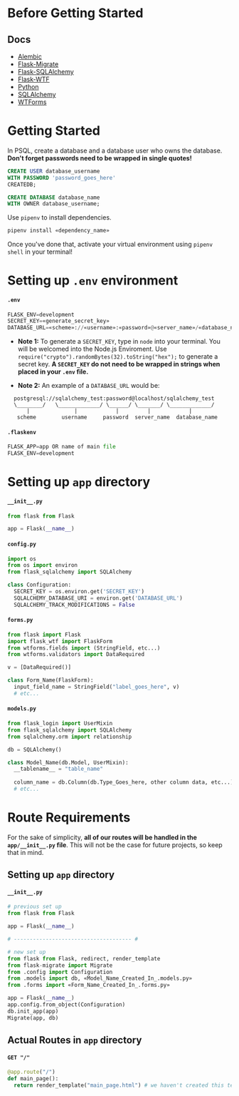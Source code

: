 # Before Getting Started

## Docs
- [Alembic](https://alembic.sqlalchemy.org/en/latest/)
- [Flask-Migrate](https://flask-migrate.readthedocs.io/en/latest/)
- [Flask-SQLAlchemy](https://flask-sqlalchemy.palletsprojects.com/en/2.x/)
- [Flask-WTF](https://flask-wtf.readthedocs.io/en/stable/)
- [Python](https://docs.python.org/3/index.html)
- [SQLAlchemy](https://docs.sqlalchemy.org/en/13/)
- [WTForms](https://wtforms.readthedocs.io/en/2.3.x/)

# Getting Started

In PSQL, create a database and a database user who owns the database. **Don't forget passwords need to be wrapped in single quotes!**

```sql
CREATE USER database_username 
WITH PASSWORD 'password_goes_here' 
CREATEDB;

CREATE DATABASE database_name 
WITH OWNER database_username;
```

Use `pipenv` to install dependencies. 

```zsh
pipenv install «dependency_name»
```

[comment]: <> (And for our convenience:)
[comment]: <> (```zsh)
[comment]: <> (pipenv install pytest pycodestyle pylint rope flask flask-sqlalchemy alembic flask-migrate python-dotenv psycopg2-binary sqlalchemy wtforms flask-wtf)
[comment]: <> (```)

Once you've done that, activate your virtual environment using `pipenv shell` in your terminal!

# Setting up `.env` environment

#### `.env`
```python
FLASK_ENV=development
SECRET_KEY=«generate_secret_key»
DATABASE_URL=«scheme»://«username»:«password»@«server_name»/«database_name»
```

- **Note 1:** To generate a `SECRET_KEY`, type in `node` into your terminal. You will be welcomed into the Node.js Enviroment. Use `require("crypto").randomBytes(32).toString("hex");` to generate a secret key. **A `SECRET_KEY` do not need to be wrapped in strings when placed in your `.env` file.**

- **Note 2:** An example of a `DATABASE_URL` would be:
```
  postgresql://sqlalchemy_test:password@localhost/sqlalchemy_test
  \________/   \_____________/ \______/ \_______/ \_____________/
      |              |            |         |            |
   scheme        username     password  server_name  database_name
```

#### `.flaskenv`
```python
FLASK_APP=app OR name of main file
FLASK_ENV=development
```

# Setting up `app` directory

#### `__init__.py`
```python
from flask from Flask

app = Flask(__name__)
```

#### `config.py`
```python
import os 
from os import environ
from flask_sqlalchemy import SQLAlchemy

class Configuration:
  SECRET_KEY = os.environ.get('SECRET_KEY')
  SQLALCHEMY_DATABASE_URI = environ.get('DATABASE_URL')
  SQLALCHEMY_TRACK_MODIFICATIONS = False
```

#### `forms.py`
```python 
from flask import Flask
import flask_wtf import FlaskForm
from wtforms.fields import (StringField, etc...)
from wtforms.validators import DataRequired

v = [DataRequired()]

class Form_Name(FlaskForm):
  input_field_name = StringField("label_goes_here", v)
  # etc...
```

#### `models.py`
```python
from flask_login import UserMixin
from flask_sqlalchemy import SQLAlchemy
from sqlalchemy.orm import relationship

db = SQLAlchemy()

class Model_Name(db.Model, UserMixin):
  __tablename__ = "table_name"
  
  column_name = db.Column(db.Type_Goes_here, other column data, etc...)
  # etc...
```

# Route Requirements
For the sake of simplicity, **all of our routes will be handled in the `app/__init__.py` file**. This will not be the case for future projects, so keep that in mind. 

## Setting up `app` directory

#### `__init__.py`
```python
# previous set up
from flask from Flask

app = Flask(__name__)

# ------------------------------------- #

# new set up
from flask from Flask, redirect, render_template
from flask-migrate import Migrate
from .config import Configuration
from .models import db, «Model_Name_Created_In_.models.py»
from .forms import «Form_Name_Created_In_.forms.py»

app = Flask(__name__)
app.config.from_object(Configuration)
db.init_app(app)
Migrate(app, db)
```
## Actual Routes in `app` directory

#### `GET "/"`
```python
@app.route("/")
def main_page():
  return render_template("main_page.html") # we haven't created this template yet
```
